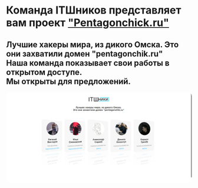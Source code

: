 # Команда ITШников представляет вам проект <a href="https://pentagonchik.ru">"Pentagonchick.ru"</a>
## Лучшие хакеры мира, из дикого Омска. Это они захватили домен "pentagonchik.ru"<br> Наша команда показывает свои работы в открытом доступе.<br> Мы открыты для предложений.

<img src="readme/photo.png" style="border-radius: 10px">